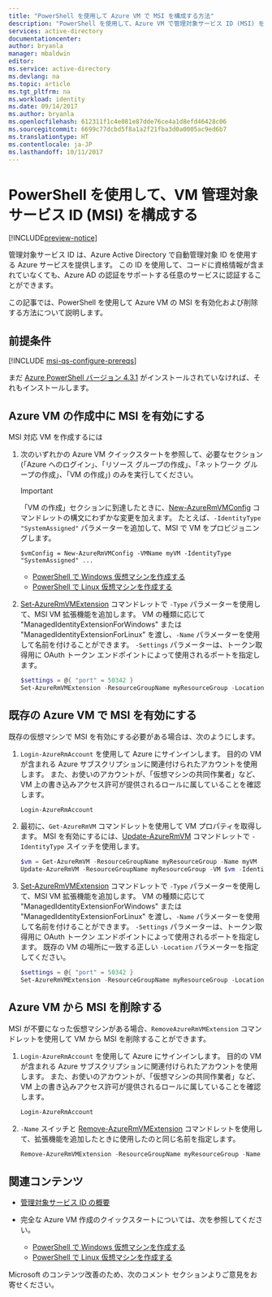 ```yaml
---
title: "PowerShell を使用して Azure VM で MSI を構成する方法"
description: "PowerShell を使用して、Azure VM で管理対象サービス ID (MSI) を構成する方法をステップ バイ ステップで説明します。"
services: active-directory
documentationcenter: 
author: bryanla
manager: mbaldwin
editor: 
ms.service: active-directory
ms.devlang: na
ms.topic: article
ms.tgt_pltfrm: na
ms.workload: identity
ms.date: 09/14/2017
ms.author: bryanla
ms.openlocfilehash: 612311f1c4e081e87dde76ce4a1d8efd46428c06
ms.sourcegitcommit: 6699c77dcbd5f8a1a2f21fba3d0a0005ac9ed6b7
ms.translationtype: HT
ms.contentlocale: ja-JP
ms.lasthandoff: 10/11/2017
---
```

# <a name="configure-a-vm-managed-service-identity-msi-using-powershell"></a>PowerShell を使用して、VM 管理対象サービス ID (MSI) を構成する

[!INCLUDE[preview-notice](../../includes/active-directory-msi-preview-notice.md)]

管理対象サービス ID は、Azure Active Directory で自動管理対象 ID を使用する Azure サービスを提供します。 この ID を使用して、コードに資格情報が含まれていなくても、Azure AD の認証をサポートする任意のサービスに認証することができます。 

この記事では、PowerShell を使用して Azure VM の MSI を有効化および削除する方法について説明します。

## <a name="prerequisites"></a>前提条件

[!INCLUDE [msi-qs-configure-prereqs](../../includes/msi-qs-configure-prereqs.md)]

まだ [Azure PowerShell バージョン 4.3.1](https://www.powershellgallery.com/packages/AzureRM/4.3.1) がインストールされていなければ、それもインストールします。

## <a name="enable-msi-during-creation-of-an-azure-vm"></a>Azure VM の作成中に MSI を有効にする

MSI 対応 VM を作成するには

1. 次のいずれかの Azure VM クイックスタートを参照して、必要なセクション (「Azure へのログイン」、「リソース グループの作成」、「ネットワーク グループの作成」、「VM の作成」) のみを実行してください。 

   > [!IMPORTANT] 
   > 「VM の作成」セクションに到達したときに、[New-AzureRmVMConfig](/powershell/module/azurerm.compute/new-azurermvm) コマンドレットの構文にわずかな変更を加えます。 たとえば、`-IdentityType "SystemAssigned"` パラメーターを追加して、MSI で VM をプロビジョニングします。
   >  
   > `$vmConfig = New-AzureRmVMConfig -VMName myVM -IdentityType "SystemAssigned" ...`

   - [PowerShell で Windows 仮想マシンを作成する](../virtual-machines/windows/quick-create-powershell.md)
   - [PowerShell で Linux 仮想マシンを作成する](../virtual-machines/linux/quick-create-powershell.md)



2. [Set-AzureRmVMExtension](/powershell/module/azurerm.compute/set-azurermvmextension) コマンドレットで `-Type` パラメーターを使用して、MSI VM 拡張機能を追加します。 VM の種類に応じて "ManagedIdentityExtensionForWindows" または "ManagedIdentityExtensionForLinux" を渡し、`-Name` パラメーターを使用して名前を付けることができます。 `-Settings` パラメーターは、トークン取得用に OAuth トークン エンドポイントによって使用されるポートを指定します。

   ```powershell
   $settings = @{ "port" = 50342 }
   Set-AzureRmVMExtension -ResourceGroupName myResourceGroup -Location WestUS -VMName myVM -Name "ManagedIdentityExtensionForWindows" -Type "ManagedIdentityExtensionForWindows" -Publisher "Microsoft.ManagedIdentity" -TypeHandlerVersion "1.0" -Settings $settings 
   ```

## <a name="enable-msi-on-an-existing-azure-vm"></a>既存の Azure VM で MSI を有効にする

既存の仮想マシンで MSI を有効にする必要がある場合は、次のようにします。

1. `Login-AzureRmAccount` を使用して Azure にサインインします。 目的の VM が含まれる Azure サブスクリプションに関連付けられたアカウントを使用します。 また、お使いのアカウントが、「仮想マシンの共同作業者」など、VM 上の書き込みアクセス許可が提供されるロールに属していることを確認します。

   ```powershell
   Login-AzureRmAccount
   ```

2. 最初に、`Get-AzureRmVM` コマンドレットを使用して VM プロパティを取得します。 MSI を有効にするには、[Update-AzureRmVM](/powershell/module/azurerm.compute/update-azurermvm) コマンドレットで `-IdentityType` スイッチを使用します。

   ```powershell
   $vm = Get-AzureRmVM -ResourceGroupName myResourceGroup -Name myVM
   Update-AzureRmVM -ResourceGroupName myResourceGroup -VM $vm -IdentityType "SystemAssigned"
   ```

3. [Set-AzureRmVMExtension](/powershell/module/azurerm.compute/set-azurermvmextension) コマンドレットで `-Type` パラメーターを使用して、MSI VM 拡張機能を追加します。 VM の種類に応じて "ManagedIdentityExtensionForWindows" または "ManagedIdentityExtensionForLinux" を渡し、`-Name` パラメーターを使用して名前を付けることができます。 `-Settings` パラメーターは、トークン取得用に OAuth トークン エンドポイントによって使用されるポートを指定します。 既存の VM の場所に一致する正しい `-Location` パラメーターを指定してください。

   ```powershell
   $settings = @{ "port" = 50342 }
   Set-AzureRmVMExtension -ResourceGroupName myResourceGroup -Location WestUS -VMName myVM -Name "ManagedIdentityExtensionForWindows" -Type "ManagedIdentityExtensionForWindows" -Publisher "Microsoft.ManagedIdentity" -TypeHandlerVersion "1.0" -Settings $settings 
   ```

## <a name="remove-msi-from-an-azure-vm"></a>Azure VM から MSI を削除する

MSI が不要になった仮想マシンがある場合、`RemoveAzureRmVMExtension` コマンドレットを使用して VM から MSI を削除することができます。

1. `Login-AzureRmAccount` を使用して Azure にサインインします。 目的の VM が含まれる Azure サブスクリプションに関連付けられたアカウントを使用します。 また、お使いのアカウントが、「仮想マシンの共同作業者」など、VM 上の書き込みアクセス許可が提供されるロールに属していることを確認します。

   ```powershell
   Login-AzureRmAccount
   ```

2. `-Name` スイッチと [Remove-AzureRmVMExtension](/powershell/module/azurerm.compute/remove-azurermvmextension) コマンドレットを使用して、拡張機能を追加したときに使用したのと同じ名前を指定します。

   ```powershell
   Remove-AzureRmVMExtension -ResourceGroupName myResourceGroup -Name "ManagedIdentityExtensionForWindows" -VMName myVM
   ```

## <a name="related-content"></a>関連コンテンツ

- [管理対象サービス ID の概要](msi-overview.md)
- 完全な Azure VM 作成のクイックスタートについては、次を参照してください。
  
  - [PowerShell で Windows 仮想マシンを作成する](../virtual-machines/windows/quick-create-powershell.md) 
  - [PowerShell で Linux 仮想マシンを作成する](../virtual-machines/linux/quick-create-powershell.md) 

Microsoft のコンテンツ改善のため、次のコメント セクションよりご意見をお寄せください。
















